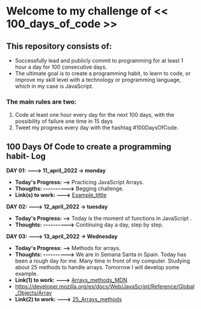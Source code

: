 # Welcome to my challenge of << 100_days_of_code >>

## This repository consists of:
- Successfully lead and publicly commit to programming for at least 1 hour a day for 100 consecutive days.
- The ultimate goal is to create a programming habit, to learn to code, or improve my skill level with a  technology or programming language, which in my case is JavaScript.

### The main rules are two:
1. Code at least one hour every day for the next 100 days, with the possibility of failure one time in 15 days
2. Tweet my progress every day with the hashtag #100DaysOfCode.

## 100 Days Of Code to create a programming habit- Log 

**DAY 01: ---> 11_april_2022 -> monday**
- **Today's Progress: -->** Practicing JavaScript Arrays. 
- **Thougths: ---------->** Begging challenge. 
- **Link(s) to work: --->** [Example_tittle](http://www.no-example-at-the-moment.com)

**DAY 02: ---> 12_april_2022 -> tuesday**
- **Today's Progress: -->** Today is the moment of functions in JavaScript .
- **Thoughts: ---------->** Continuing day a day, step by step.
  
**DAY 03: ---> 13_april_2022 -> Wednesday**
- **Today's Progress: -->** Methods for arrays.
- **Thoughts: ---------->** We are in Semana Santa in Spain. Today has been a rough day for me. Many time in front of my computer. Studying about 25 methods to handle arrays. Tomorrow I will develop some example.
- **Link(1) to work: --->** [Arrays_methods_MDN](https://developer.mozilla.org/es/docs/Web/JavaScript/Reference/Global_Objects/Array)
- https://developer.mozilla.org/es/docs/Web/JavaScript/Reference/Global_Objects/Array
- **Link(2) to work: --->** [25_Arrays_methods](https://dev.to/gdcodev/25-metodos-de-arrays-en-javascript-que-todo-desarrollador-debe-conocer-4a2d)
  


